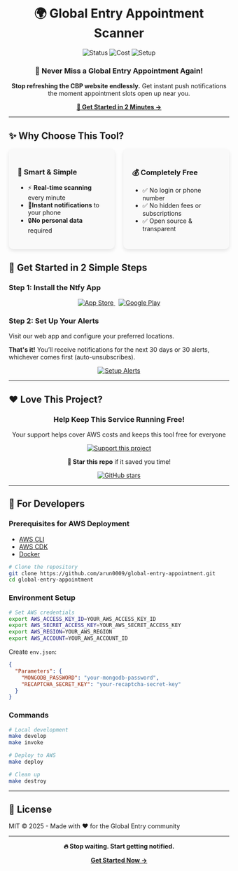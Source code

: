 <div align="center">

# 🌍 Global Entry Appointment Scanner

<img src="https://img.shields.io/badge/Status-Live-brightgreen?style=for-the-badge" alt="Status"/>
<img src="https://img.shields.io/badge/Cost-FREE-blue?style=for-the-badge" alt="Cost"/>
<img src="https://img.shields.io/badge/Setup-2_Steps-orange?style=for-the-badge" alt="Setup"/>

### 🚀 **Never Miss a Global Entry Appointment Again!**

**Stop refreshing the CBP website endlessly.** Get instant push notifications the moment appointment slots open up near you.

[**🔔 Get Started in 2 Minutes →**](https://arun0009.github.io/global-entry-appointment/)

</div>

---

## ✨ **Why Choose This Tool?**

<div style="display: flex; justify-content: space-between; gap: 20px;">

  <div style="flex: 1; padding: 20px; background: #f9f9f9; border-radius: 10px; box-shadow: 0 4px 8px rgba(0,0,0,0.1);">
    <h3>🎯 Smart & Simple</h3>
    <ul>
      <li>⚡ <b>Real-time scanning</b> every minute</li>
      <li>📱<b>Instant notifications</b> to your phone</li>
      <li>🔒<b>No personal data</b> required</li>
    </ul>
  </div>

  <div style="flex: 1; padding: 20px; background: #f9f9f9; border-radius: 10px; box-shadow: 0 4px 8px rgba(0,0,0,0.1);">
    <h3>💰 Completely Free</h3>
    <ul>
      <li>✅ No login or phone number</li>
      <li>✅ No hidden fees or subscriptions</li>
      <li>✅ Open source & transparent</li>
    </ul>
  </div>

</div>

## 📲 **Get Started in 2 Simple Steps**

### **Step 1: Install the Ntfy App**

<div align="center">
  <a href="https://apps.apple.com/app/ntfy/id1625396347" target="_blank">
    <img src="https://img.shields.io/badge/App%20Store-Download-black?style=for-the-badge&logo=apple&logoColor=white" alt="App Store" />
  </a>
  &nbsp;
  <a href="https://play.google.com/store/apps/details?id=io.heckel.ntfy" target="_blank">
    <img src="https://img.shields.io/badge/Google%20Play-Download-3DDC84?style=for-the-badge&logo=google-play&logoColor=white" alt="Google Play" />
  </a>
</div>

### **Step 2: Set Up Your Alerts**
Visit our web app and configure your preferred locations.

**That's it!** You’ll receive notifications for the next 30 days or 30 alerts, whichever comes first (auto-unsubscribes).

<div align="center">
  <a href="https://arun0009.github.io/global-entry-appointment" target="_blank">
    <img src="https://img.shields.io/badge/🔔%20Set%20Up%20Alerts-Open%20Web%20App-blue?style=for-the-badge" alt="Setup Alerts" />
  </a>
</div>


---

## ❤️ Love This Project?

<div align="center">

### **Help Keep This Service Running Free!**

Your support helps cover AWS costs and keeps this tool free for everyone

[![Support this project](https://img.buymeacoffee.com/button-api/?text=Support%20this%20project&emoji=&slug=arun0009&button_colour=5F7FFF&font_colour=ffffff&font_family=Poppins&outline_colour=000000&coffee_colour=FFDD00?a)](https://www.buymeacoffee.com/arun0009)

**🌟 Star this repo** if it saved you time!

<p>
<a href="https://github.com/arun0009/global-entry-appointment/stargazers">
<img src="https://img.shields.io/github/stars/arun0009/global-entry-appointment?style=social" alt="GitHub stars"/>
</a>
</p>

</div>

---

## 🔧 **For Developers**

### **Prerequisites for AWS Deployment**
- [AWS CLI](https://docs.aws.amazon.com/cli/latest/userguide/getting-started-install.html)
- [AWS CDK](https://docs.aws.amazon.com/cdk/latest/guide/work-with-cdk-typescript.html)
- [Docker](https://www.docker.com/get-started/)

```bash
# Clone the repository
git clone https://github.com/arun0009/global-entry-appointment.git
cd global-entry-appointment
```

### **Environment Setup**

```bash
# Set AWS credentials
export AWS_ACCESS_KEY_ID=YOUR_AWS_ACCESS_KEY_ID
export AWS_SECRET_ACCESS_KEY=YOUR_AWS_SECRET_ACCESS_KEY
export AWS_REGION=YOUR_AWS_REGION
export AWS_ACCOUNT=YOUR_AWS_ACCOUNT_ID
```

Create `env.json`:
```json
{
  "Parameters": {
    "MONGODB_PASSWORD": "your-mongodb-password",
    "RECAPTCHA_SECRET_KEY": "your-recaptcha-secret-key"
  }
}
```

### **Commands**

```bash
# Local development
make develop
make invoke

# Deploy to AWS
make deploy

# Clean up
make destroy
```

---

## 📄 **License**

MIT © 2025 - Made with ❤️ for the Global Entry community

---

<div align="center">

**🔥 Stop waiting. Start getting notified.**

[**Get Started Now →**](https://arun0009.github.io/global-entry-appointment/)

</div>
